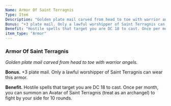 ```yaml
---
Name: Armor Of Saint Terragnis
Type: Item
Description: "Golden plate mail carved from head to toe with warrior angels."
Bonus: "+3 plate mail. Only a lawful worshipper of Saint Terragnis can wear this armor."
Benefit: "Hostile spells that target you are DC 18 to cast. Once per month, you can summon an Avatar of Saint Terragnis (treat as an archangel) to fight by your side for 10 rounds."
item_type: "Armor"
---
```


### Armor Of Saint Terragnis

_Golden plate mail carved from head to toe with warrior angels._

**Bonus.** +3 plate mail. Only a lawful worshipper of Saint Terragnis can wear this armor.

**Benefit.** Hostile spells that target you are DC 18 to cast. Once per month, you can summon an Avatar of Saint Terragnis (treat as an archangel) to fight by your side for 10 rounds.

